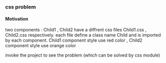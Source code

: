 <h3>css problem</h3>

<h4>Motivation</h4>
<p>two components : Child1 , Child2 have a diffrent css files Child1.css , Child2.css respectively. each file define a class name Child and is imported by each component. Child1 component style use red color , Child2 component style use orange color</p>
<p>invoke the project to see the problem (which can be solved by css module)</p>